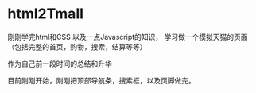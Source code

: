 # html2Tmall
刚刚学完html和CSS 以及一点Javascript的知识，
学习做一个模拟天猫的页面（包括完整的首页，购物，搜索，结算等等）

作为自己前一段时间的总结和升华

目前刚刚开始，刚刚把顶部导航条，搜素框，以及页脚做完。
